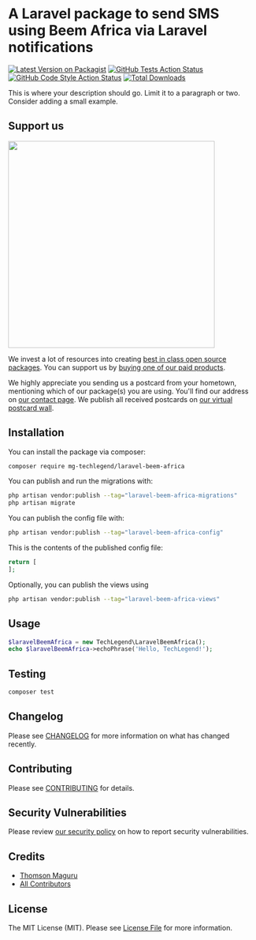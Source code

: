 # A Laravel package to send SMS using Beem Africa via Laravel notifications

[![Latest Version on Packagist](https://img.shields.io/packagist/v/mg-techlegend/laravel-beem-africa.svg?style=flat-square)](https://packagist.org/packages/mg-techlegend/laravel-beem-africa)
[![GitHub Tests Action Status](https://img.shields.io/github/actions/workflow/status/mg-techlegend/laravel-beem-africa/run-tests.yml?branch=main&label=tests&style=flat-square)](https://github.com/mg-techlegend/laravel-beem-africa/actions?query=workflow%3Arun-tests+branch%3Amain)
[![GitHub Code Style Action Status](https://img.shields.io/github/actions/workflow/status/mg-techlegend/laravel-beem-africa/fix-php-code-style-issues.yml?branch=main&label=code%20style&style=flat-square)](https://github.com/mg-techlegend/laravel-beem-africa/actions?query=workflow%3A"Fix+PHP+code+style+issues"+branch%3Amain)
[![Total Downloads](https://img.shields.io/packagist/dt/mg-techlegend/laravel-beem-africa.svg?style=flat-square)](https://packagist.org/packages/mg-techlegend/laravel-beem-africa)

This is where your description should go. Limit it to a paragraph or two. Consider adding a small example.

## Support us

[<img src="https://github-ads.s3.eu-central-1.amazonaws.com/laravel-beem-africa.jpg?t=1" width="419px" />](https://spatie.be/github-ad-click/laravel-beem-africa)

We invest a lot of resources into creating [best in class open source packages](https://spatie.be/open-source). You can support us by [buying one of our paid products](https://spatie.be/open-source/support-us).

We highly appreciate you sending us a postcard from your hometown, mentioning which of our package(s) you are using. You'll find our address on [our contact page](https://spatie.be/about-us). We publish all received postcards on [our virtual postcard wall](https://spatie.be/open-source/postcards).

## Installation

You can install the package via composer:

```bash
composer require mg-techlegend/laravel-beem-africa
```

You can publish and run the migrations with:

```bash
php artisan vendor:publish --tag="laravel-beem-africa-migrations"
php artisan migrate
```

You can publish the config file with:

```bash
php artisan vendor:publish --tag="laravel-beem-africa-config"
```

This is the contents of the published config file:

```php
return [
];
```

Optionally, you can publish the views using

```bash
php artisan vendor:publish --tag="laravel-beem-africa-views"
```

## Usage

```php
$laravelBeemAfrica = new TechLegend\LaravelBeemAfrica();
echo $laravelBeemAfrica->echoPhrase('Hello, TechLegend!');
```

## Testing

```bash
composer test
```

## Changelog

Please see [CHANGELOG](CHANGELOG.md) for more information on what has changed recently.

## Contributing

Please see [CONTRIBUTING](CONTRIBUTING.md) for details.

## Security Vulnerabilities

Please review [our security policy](../../security/policy) on how to report security vulnerabilities.

## Credits

- [Thomson Maguru](https://github.com/tomsgad)
- [All Contributors](../../contributors)

## License

The MIT License (MIT). Please see [License File](LICENSE.md) for more information.
